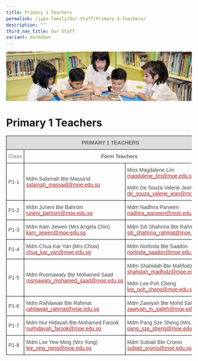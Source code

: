 ```yaml
---
title: Primary 1 Teachers
permalink: /jyps-family/Our-Staff/Primary-1-Teachers/
description: ""
third_nav_title: Our Staff
variant: markdown
---
```

![](/images/banner.gif)

Primary 1 Teachers
==================



<style type="text/css">
.tg  {border-collapse:collapse;border-spacing:0;}
.tg td{border-color:black;border-style:solid;border-width:1px;font-family:Arial, sans-serif;font-size:14px;
  overflow:hidden;padding:10px 5px;word-break:normal;}
.tg th{border-color:black;border-style:solid;border-width:1px;font-family:Arial, sans-serif;font-size:14px;
  font-weight:normal;overflow:hidden;padding:10px 5px;word-break:normal;}
.tg .tg-0qja{color:#A52023;text-align:left;text-decoration:underline;vertical-align:top}
.tg .tg-ozjp{color:#999;font-weight:bold;text-align:center;vertical-align:top}
.tg .tg-feqv{background-color:#DDD;color:#666;font-weight:bold;text-align:center;vertical-align:middle}
.tg .tg-lpmw{color:#666;font-weight:bold;text-align:center;vertical-align:top}
.tg .tg-0lj4{color:#454545;text-align:left;vertical-align:middle}
.tg .tg-que8{color:#454545;text-align:left;vertical-align:top}
</style>
<table class="tg">
<thead>
  <tr>
    <th class="tg-feqv" colspan="3"><span style="color:#666;background-color:#DDD">PRIMARY 1 TEACHERS</span><br></th>
  </tr>
</thead>
<tbody>
  <tr>
    <td class="tg-ozjp"> Class</td>
    <td class="tg-lpmw" colspan="2">Form Teachers</td>
  </tr>
  <tr>
    <td class="tg-0lj4"> P1-1</td>
    <td class="tg-0lj4"> Mdm Salamah Bte Massa'id<br> <a href="mailto:salamah_massaid@moe.edu.sg"><span style="text-decoration:underline;color:#A52023">salamah_massaid@moe.edu.sg</span></a> </td>
    <td class="tg-0lj4"> Miss Magdalene Lim<br> <a href="mailto:magdalene_lim@moe.edu.sg"><span style="text-decoration:underline;color:#A52023">magdalene_lim@moe.edu.sg</span></a><br><br> Mdm De Souza Valerie Jean<br> <a href="mailto:de_souza_valerie_jean@moe.edu.sg"><span style="text-decoration:underline;color:#A52023">de_souza_valerie_jean@moe.edu.sg</span></a><br> </td>
  </tr>
  <tr>
    <td class="tg-0lj4"> P1-2</td>
    <td class="tg-0lj4"> Mdm Jurieni Bte Bahrom<br> <a href="mailto:jurieni_bahrom@moe.edu.sg"><span style="text-decoration:underline;color:#A52023">jurieni_bahrom@moe.edu.sg</span></a></td>
    <td class="tg-0lj4"> Mdm Nadhira Parveen<br> <a href="mailto:nadhira_parveen@moe.edu.sg"><span style="text-decoration:underline;color:#A52023">nadhira_parveen@moe.edu.sg</span></a></td>
  </tr>
  <tr>
    <td class="tg-0lj4"> P1-3 </td>
    <td class="tg-0lj4"> Mdm Kam Jiewen (Mrs Angela Chin)<br> <a href="mailto:kam_jiewen@moe.edu.sg"><span style="text-decoration:underline;color:#A52023">kam_jiewen@moe.edu.sg</span></a><br></td>
    <td class="tg-0lj4"> Mdm Siti Shahrina Bte Rahmat<br> <a href="mailto:siti_shahrina_rahmat@moe.edu.sg"><span style="text-decoration:underline;color:#A52023">siti_shahrina_rahmat@moe.edu.sg</span></a></td>
  </tr>
  <tr>
    <td class="tg-0lj4"> P1-4 </td>
    <td class="tg-0lj4"> Mdm Chua Kar Yan (Mrs Chow)<br> <a href="mailto:chua_kar_yan@moe.edu.sg"><span style="text-decoration:underline;color:#A52023">chua_kar_yan@moe.edu.sg</span></a><br></td>
    <td class="tg-0lj4"> Mdm Norlinda Bte Saadon<br> <a href="mailto:norlinda_saadon@moe.edu.sg"><span style="text-decoration:underline;color:#A52023">norlinda_saadon@moe.edu.sg</span></a><br></td>
  </tr>
  <tr>
    <td class="tg-0lj4"> P1-5 </td>
    <td class="tg-0lj4"> Mdm Rosmawaty Bte Mohamed Saad<br> <a href="mailto:rosmawaty_mohamed_saad@moe.edu.sg"><span style="text-decoration:underline;color:#A52023">rosmawaty_mohamed_saad@moe.edu.sg</span></a><br></td>
    <td class="tg-0lj4"> Mdm Shahidah Bte Mahfodz<br> <a href="mailto:shahidah_madfodz@moe.edu.sg"><span style="text-decoration:underline;color:#A52023">shahidah_madfodz@moe.edu.sg</span></a><br><br> Mdm Lee Poh Cheng<br> <a href="mailto:lee_poh_cheng@moe.edu.sg"><span style="text-decoration:underline;color:#A52023">lee_poh_cheng@moe.edu.sg</span></a></td>
  </tr>
  <tr>
    <td class="tg-0lj4"> P1-6</td>
    <td class="tg-0lj4"> Mdm Rahilawati Bte Rahmat<br> <a href="mailto:rahilawati_rahmat@moe.edu.sg"><span style="text-decoration:underline;color:#A52023">rahilawati_rahmat@moe.edu.sg</span></a><br></td>
    <td class="tg-0lj4"> Mdm Zawiyah Bte Mohd Salleh<br> <a href="mailto:zawiyah_m_salleh@moe.edu.sg"><span style="text-decoration:underline;color:#A52023">zawiyah_m_salleh@moe.edu.sg</span></a><br></td>
  </tr>
  <tr>
    <td class="tg-0lj4"> P1-7<br></td>
    <td class="tg-0lj4"> Mdm Nur Hidayah Bte Mohamed Farook<br> <a href="mailto:nurhidayah_farook@moe.edu.sg"><span style="text-decoration:underline;color:#A52023">nurhidayah_farook@moe.edu.sg</span></a><br></td>
    <td class="tg-0lj4"> Mdm Pang Sze Sheng (Mrs Yap)<br> <a href="mailto:pang_sze_sheng@moe.edu.sg"><span style="text-decoration:underline;color:#A52023">pang_sze_sheng@moe.edu.sg</span></a><br></td>
  </tr>
  <tr>
    <td class="tg-0lj4"> P1-8</td>
    <td class="tg-0lj4"> Mdm Lee Yew Ming (Mrs Yong)<br> <a href="mailto:lee_yew_ming@moe.edu.sg"><span style="text-decoration:underline;color:#A52023">lee_yew_ming@moe.edu.sg</span></a></td>
    <td class="tg-0lj4"> Mdm Subiati Bte Cromo<br> <a href="mailto:subiati_cromo@moe.edu.sg"><span style="text-decoration:underline;color:#A52023">subiati_cromo@moe.edu.sg</span></a></td>
  </tr>
</tbody>
</table>